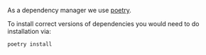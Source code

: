 As a dependency manager we use [poetry](https://github.com/python-poetry/poetry).

To install correct versions of dependencies you would need to do installation via:

```
poetry install
```
